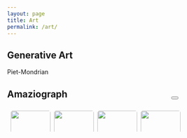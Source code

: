 ```yaml
---
layout: page
title: Art
permalink: /art/
---
```


<style>

#myImg {
  border-radius: 5px;
  cursor: pointer;
  transition: 0.3s;
}

#myImg:hover {opacity: 0.7;}

/* The Modal (background) */
.modal {
  display: none; /* Hidden by default */
  position: fixed; /* Stay in place */
  z-index: 1; /* Sit on top */
  padding-top: 100px; /* Location of the box */
  left: 0;
  top: 0;
  width: 100%; /* Full width */
  height: 100%; /* Full height */
  overflow: auto; /* Enable scroll if needed */
  background-color: rgb(0,0,0); /* Fallback color */
  background-color: rgba(0,0,0,0.9); /* Black w/ opacity */
}

/* Modal Content (image) */
.modal-content {
  margin: auto;
  display: block;
  width: auto;
  height: auto;
  max-width: 700px;
  max-height: 600px;
}

/* Add Animation */
.modal-content, #caption {  
  -webkit-animation-name: zoom;
  -webkit-animation-duration: 0.6s;
  animation-name: zoom;
  animation-duration: 0.6s;
}

@-webkit-keyframes zoom {
  from {-webkit-transform:scale(0)} 
  to {-webkit-transform:scale(1)}
}

@keyframes zoom {
  from {transform:scale(0)} 
  to {transform:scale(1)}
}

/* The Close Button */
.close {
  position: absolute;
  top: 15px;
  right: 35px;
  color: #f1f1f1;
  font-size: 40px;
  font-weight: bold;
  transition: 0.3s;
}

.close:hover,
.close:focus {
  color: #bbb;
  text-decoration: none;
  cursor: pointer;
}

// 100% Image Width on Smaller Screens 
@media only screen and (max-width: 700px;){
  .modal-content {
    width: auto;
  }
}

* {
  box-sizing: border-box;
}

body {
  margin: 0;
}

.header {
  text-align: center;
  padding: 32px;
}

.row {
  display: -ms-flexbox; /* IE10 */
  display: flex;
  -ms-flex-wrap: wrap; /* IE10 */
  flex-wrap: wrap;
  padding: 0 4px;
}

/* Create four equal columns that sits next to each other */
.column {
  -ms-flex: 25%; /* IE10 */
  flex: 25%;
  max-width: 25%;
  padding: 0 4px;
}

.column img {
  margin-top: 8px;
  vertical-align: middle;
  width: 100%;
}

/* Responsive layout - makes a two column-layout instead of four columns */
@media screen and (max-width: 800px) {
  .column {
    -ms-flex: 50%;
    flex: 50%;
    max-width: 50%;
  }
}

/* Responsive layout - makes the two columns stack on top of each other instead of next to each other */
@media screen and (max-width: 600px) {
  .column {
    -ms-flex: 100%;
    flex: 100%;
    max-width: 100%;
  }
}

canvas {
    box-shadow: inset 0 0 1px 0 rgba(0, 0, 0, 0.2);
    height: 320px;
    width: 320px;
    background-size: cover;
    background-position: center center;
}

button {
    position: absolute;
    top:275px;
    left:425px;
    cursor: pointer;
}

button:hover {
  background-color: darkgrey;
}
</style>

## Generative Art

Piet-Mondrian
<link rel="stylesheet" href="https://cdnjs.cloudflare.com/ajax/libs/font-awesome/4.7.0/css/font-awesome.min.css">
<canvas id="mondrian-canvas"></canvas>
<button id="mondrian-refresh" class="btn"><i style="font-size:18px" class="fa fa-refresh"></i></button>
<script src="../assets/js/mondrian.js"></script>

## Amaziograph

<div class="row"> 
  <div class="column">
    <img src="../assets/images/amaziograph1.jpeg" class="myImages" id="myImg" style="width:100%">
    <img src="../assets/images/amaziograph5.jpeg" class="myImages" id="myImg" style="width:100%">
  </div>
  <div class="column">
    <img src="../assets/images/amaziograph2.jpeg" class="myImages" id="myImg" style="width:100%">
    <img src="../assets/images/amaziograph6.jpeg" class="myImages" id="myImg" style="width:100%">
  </div>
  <div class="column">
    <img src="../assets/images/amaziograph3.jpeg" class="myImages" id="myImg" style="width:100%">
    <img src="../assets/images/amaziograph7.jpeg" class="myImages" id="myImg" style="width:100%">
  </div>
  <div class="column">
    <img src="../assets/images/amaziograph4.jpeg" class="myImages" id="myImg" style="width:100%">
    <img src="../assets/images/amaziograph8.jpeg" class="myImages" id="myImg" style="width:100%">
  </div>
</div>

<div id="myModal" class="modal">
  <span class="close">&times;</span>
  <img class="modal-content" id="img01">
  <!-- <div id="caption"></div> -->
</div>

<script src="https://code.jquery.com/jquery-3.4.1.min.js" integrity="sha256-CSXorXvZcTkaix6Yvo6HppcZGetbYMGWSFlBw8HfCJo=" crossorigin="anonymous"></script>
<script>
var modal = document.getElementById("myModal");
var images = document.getElementsByClassName("myImages");
var modalImg = document.getElementById("img01");

var showModal = function(){
    modal.style.display = "block";
    modalImg.src = this.src;
};

for (var i = 0; i < images.length; i++) {
    images[i].addEventListener('click', showModal);
}

var span = document.getElementsByClassName("close")[0];

span.onclick = function() {
  modal.style.display = "none";
};

$("#mondrian-refresh").click(function() {
    $("#mondrian-canvas").load(window.location.href);
  }); 
</script>

